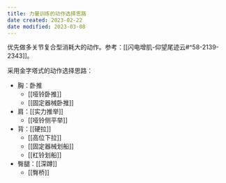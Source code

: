 ```yaml
---
title: 力量训练的动作选择思路
date created: 2023-02-22
date modified: 2023-03-08
---
```


优先做多关节复合型消耗大的动作。参考：[[闪电增肌-仰望尾迹云#^58-2139-2343]]。

采用金字塔式的动作选择思路：

- 胸：卧推
	- [[哑铃卧推]]
	- [[固定器械卧推]]
- 肩：[[实力推举]]
	- [[哑铃侧平举]]
- 背：[[硬拉]]
	- [[高位下拉]]
	- [[固定器械划船]]
	- [[杠铃划船]]
- 臀腿：[[深蹲]]
	- [[臀桥]]
